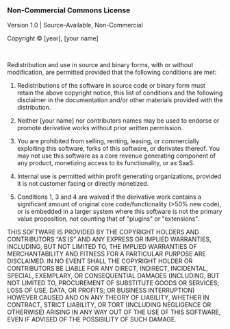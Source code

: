 ### Non-Commercial Commons License
Version 1.0 | Source-Available, Non-Commercial

Copyright © [year], [your name]

<br>

Redistribution and use in source and binary forms, with or without modification, are permitted provided that the following conditions are met:

1. Redistributions of the software in source code or binary form must retain the above copyright notice, this list of conditions and the following disclaimer in the documentation and/or other materials provided with the distribution.

2. Neither [your name] nor contributors names may be used to endorse or promote derivative works without prior written permission.

3. You are prohibited from selling, renting, leasing, or commercially exploiting this software, forks of this software, or derivates thereof. You may not use this software as a core revenue generating component of any product, monetizing access to its functionality, or as SaaS.

4. Internal use is permitted within profit generating organizations, provided it is not customer facing or directly monetized.

5. Conditions 1, 3 and 4 are waived if the derivative work contains a significant amount of original core code/functionality (>50% new code), or is embedded in a larger system where this software is not the primary value proposition, not counting that of "plugins" or "extensions".

THIS SOFTWARE IS PROVIDED BY THE COPYRIGHT HOLDERS AND CONTRIBUTORS “AS IS” AND ANY EXPRESS OR IMPLIED WARRANTIES, INCLUDING, BUT NOT LIMITED TO, THE IMPLIED WARRANTIES OF MERCHANTABILITY AND FITNESS FOR A PARTICULAR PURPOSE ARE DISCLAIMED. IN NO EVENT SHALL THE COPYRIGHT HOLDER OR CONTRIBUTORS BE LIABLE FOR ANY DIRECT, INDIRECT, INCIDENTAL, SPECIAL, EXEMPLARY, OR CONSEQUENTIAL DAMAGES (INCLUDING, BUT NOT LIMITED TO, PROCUREMENT OF SUBSTITUTE GOODS OR SERVICES; LOSS OF USE, DATA, OR PROFITS; OR BUSINESS INTERRUPTION) HOWEVER CAUSED AND ON ANY THEORY OF LIABILITY, WHETHER IN CONTRACT, STRICT LIABILITY, OR TORT (INCLUDING NEGLIGENCE OR OTHERWISE) ARISING IN ANY WAY OUT OF THE USE OF THIS SOFTWARE, EVEN IF ADVISED OF THE POSSIBILITY OF SUCH DAMAGE.
